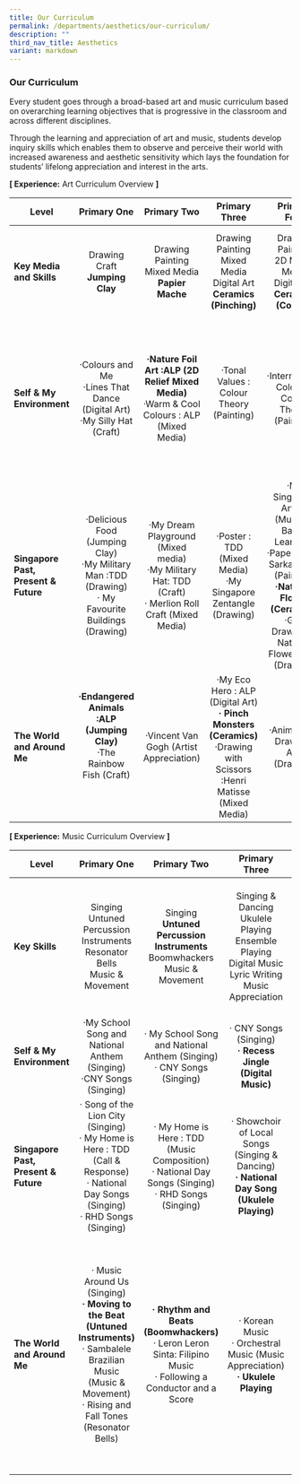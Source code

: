 ```yaml
---
title: Our Curriculum
permalink: /departments/aesthetics/our-curriculum/
description: ""
third_nav_title: Aesthetics
variant: markdown
---
```

### **Our Curriculum**

Every student goes through a broad-based art and music curriculum based on overarching learning objectives that is progressive in the classroom and across different disciplines.

Through the learning and appreciation of art and music, students develop inquiry skills which enables them to observe and perceive their world with increased awareness and aesthetic sensitivity which lays the foundation for students’ lifelong appreciation and interest in the arts.


		 
**\[ Experience:**&nbsp;Art Curriculum Overview&nbsp;**\]**

| **Level** | Primary One | Primary Two | Primary Three | Primary Four |  Primary Five | Primary Six |
|---|:---:|:---:|:---:|:---:|:---:|:---:|
| **Key Media and Skills** | Drawing<br>Craft<br>**Jumping Clay** | Drawing<br>Painting<br>Mixed Media<br>**Papier Mache** | Drawing Painting<br>Mixed Media<br>Digital Art<br>**Ceramics (Pinching)** | Drawing<br>Painting<br>2D Mixed Media<br>Digital Art<br>**Ceramics (Coiling)** | Drawing<br>Painting<br>3D Mixed Media<br>Digital Art<br>**Ceramics (Coiling and Slabing)** | Drawing<br>Painting<br>3D Mixed Media<br>Art Installation<br>**Ceramics (Mural Project)** |
| **Self  &amp; My Environment** | ·Colours and Me<br>·Lines That Dance (Digital Art)<br>·My Silly Hat (Craft) | **·Nature Foil Art :ALP (2D Relief Mixed Media)**<br>·Warm &amp; Cool Colours : ALP (Mixed Media) | ·Tonal Values : Colour Theory (Painting)<br> <br>  | ·Intermediate Colours : Colour Theory (Painting) | ·Water Conservation : ALP (Stop Motion Animation<br>·My School (Drawing)<br>**·Vase (Ceramics)**<br>·Pupils’ Handbook Cover Design (Drawing) | ·Colour Harmony : Colour Theory (Painting)<br>·Graduation Montage (Photography)<br>**·Mural Project (Ceramics)**<br>·Friendship Totem Pole (Art Installation) |
| **Singapore Past, Present &amp; Future** | ·Delicious Food (Jumping Clay)<br>·My Military Man :TDD (Drawing)<br>·     My Favourite Buildings (Drawing) | ·My Dream Playground (Mixed media)<br>·My Military Hat: TDD (Craft)<br>·      Merlion Roll Craft (Mixed Media) | ·Poster : TDD (Mixed Media)<br>·My Singapore Zentangle (Drawing) | ·My Singapore Artists (Musuem Based Learning)<br>·Paper Batik : Sarkasi Said (Painting)<br>**·National Flower (Ceramics)**<br>·Grid Drawing of National Flower : ALP (Drawing) | ·      TDD Logo Design (Drawing)<br>·Future Singapore : Georges Seurat (Drawing) | ·Pixelated Logo Design: TDD (Digital Art)<br>·Vanda Miss Joaquim (Drawing) |
| **The World and Around Me** | **·Endangered Animals :ALP (Jumping Clay)**<br>·The Rainbow Fish (Craft)<br> <br> <br>  | ·Vincent Van Gogh (Artist Appreciation) | ·My Eco Hero : ALP (Digital Art)<br>**· Pinch Monsters (Ceramics)**<br>·Drawing with Scissors :Henri Matisse (Mixed Media) | ·Animal Grid Drawing : ALP (Drawing) | ·Onomatopoeia Art : Andy Lichtenstein (Craft) | ·Stained Glass Art : Andy Warhall (Mixed Media) |


**\[ Experience:**&nbsp;Music Curriculum Overview&nbsp;**\]**

| **Level** | Primary One | Primary Two | Primary Three | Primary Four |  <br>Primary Five | Primary Six |
|---|:---:|:---:|:---:|:---:|:---:|:---:|
| **Key  Skills** | Singing<br>Untuned Percussion Instruments<br>Resonator Bells<br>Music &amp; Movement | Singing<br>**Untuned Percussion Instruments**<br>Boomwhackers<br>Music &amp; Movement | Singing &amp; Dancing<br>Ukulele Playing<br>Ensemble Playing<br>Digital Music<br>Lyric Writing<br>Music Appreciation | **Ukulele Playing<br>Guitar Playing<br>Ensemble Playing<br>Digital Music<br>Lyric Writing**<br>Music Composition | Body Percussion<br>STOMP Percussion<br>Music Composition<br>**Ensemble Playing**<br>Music Genre Appreciation<br>  | STOMP Percussion<br>Music Composition<br>**Ensemble Playing**<br>Music Genre &amp; Artiste Appreciation |
| **Self  &amp; My Environment** | ·My School Song and National Anthem (Singing)<br>·CNY Songs (Singing)<br>  | · My School Song and National Anthem (Singing)<br>· CNY Songs (Singing)<br>  | ·   CNY Songs (Singing)<br>**· Recess Jingle (Digital Music)** | **· Eco Music (Digital Music &amp; Lyric Writing)** | · Interpretation and Repetition of Music (Music Appreciation)<br>· Harmony &amp; Accompaniment | **· STOMP Percussion (Ensemble Playing)** |
| **Singapore Past, Present &amp; Future** | · Song of the Lion City (Singing)<br>· My Home is Here : TDD (Call &amp; Response)<br>· National Day Songs (Singing)<br>· RHD Songs (Singing) | · My Home is Here : TDD (Music Composition)<br>· National Day Songs (Singing)<br>· RHD Songs (Singing) | · Showchoir of Local Songs (Singing &amp; Dancing)<br>**· National Day Song (Ukulele Playing)** | **· Local Songs (Ukulele Playing Revision)** | · Song Structure: Call &amp; Response<br>· Singapore Food Names (Body Percussion) | · Music in Singapore : Kompang<br>· Local Orchestral Music (Malay, Chinese &amp; Indian) |
| **The World and Around Me** | · Music Around Us (Singing)<br>**· Moving to the Beat (Untuned Instruments)**<br>· Sambalele Brazilian Music (Music &amp; Movement)<br>· Rising and Fall Tones (Resonator Bells) | **· Rhythm and Beats (Boomwhackers)**<br>· Leron Leron Sinta: Filipino Music<br>· Following a Conductor and a Score | · Korean Music<br>· Orchestral Music (Music Appreciation)<br>**· Ukulele Playing** | · Japanese Music (Rhythm and Beat)<br>· African Music (Rhythm and Beat)<br>**· Pop Music (Guitar Playing)** | **· Harry Potter (Ensemble Playing)**<br>· Music in Movies, Films and Advertisements<br> | **· Latin Music (Ensemble Playing)**<br>· Music Appreciation: Musicals, Jazz &amp; Operas<br>· Gamelan Music (Ensemble Playing)<br>· Music of Japan<br>· Music of Korea<br>· Music of China<br>· Western Orchestral Music |